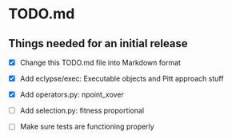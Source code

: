 
# TODO.md

## Things needed for an initial release

- [x] Change this TODO.md file into Markdown format
- [x] Add eclypse/exec: Executable objects and Pitt approach stuff
- [x] Add operators.py: npoint_xover
- [ ] Add selection.py: fitness proportional
- [ ] Make sure tests are functioning properly



